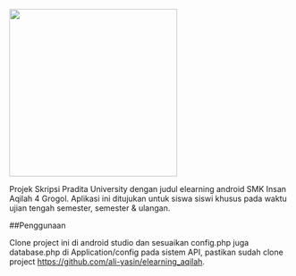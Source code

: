 [<img width="300px" src="https://raw.githubusercontent.com/julesbond007/Android-Jigsaw-Puzzle/master/docs/google-play-badge.png">](https://play.google.com/store/apps/details?id=sch.id.sanqi4.elearning)

Projek Skripsi Pradita University dengan judul elearning android SMK Insan Aqilah 4 Grogol.
Aplikasi ini ditujukan untuk siswa siswi khusus pada waktu ujian tengah semester, semester & ulangan.

##Penggunaan

Clone project ini di android studio dan sesuaikan config.php juga database.php di Application/config pada sistem API, pastikan sudah clone project https://github.com/ali-yasin/elearning_aqilah.

